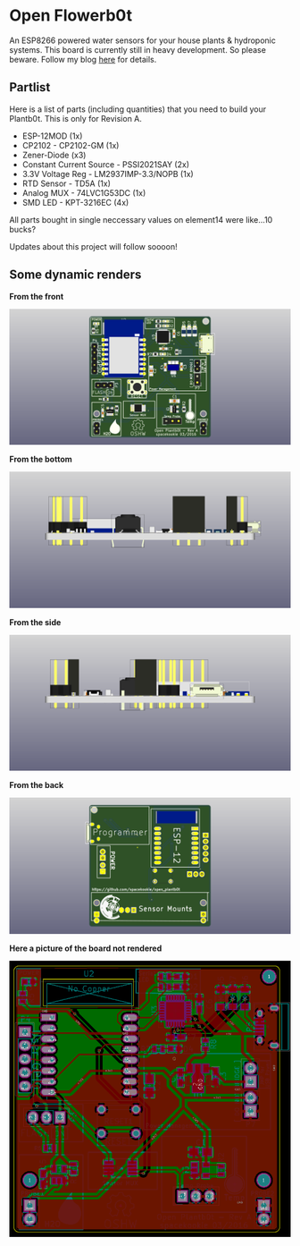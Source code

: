 # Open Flowerb0t

An ESP8266 powered water sensors for your house plants & hydroponic systems. This board is currently still in heavy development. So please beware. Follow my blog [here](https://spacekookie.de/blog/) for details.

## Partlist

Here is a list of parts (including quantities) that you need to build your Plantb0t. This is only for Revision A.

 - ESP-12MOD (1x)
 - CP2102 - CP2102-GM (1x)
 - Zener-Diode (x3)
 - Constant Current Source - PSSI2021SAY (2x)
 - 3.3V Voltage Reg - LM2937IMP-3.3/NOPB (1x)
 - RTD Sensor - TD5A (1x)
 - Analog MUX - 74LVC1G53DC (1x)
 - SMD LED - KPT-3216EC (4x)

All parts bought in single neccessary values on element14 were like...10 bucks?

Updates about this project will follow soooon! 

## Some dynamic renders

**From the front**

![Rev A](renders/plantbot_RevA.png)

**From the bottom**

![Rev A](renders/plantbot_RevA_bottom.png)

**From the side**

![Rev A](renders/plantbot_RevA_side.png)


**From the back**

![Rev A](renders/plantbot_RevA_back.png)

**Here a picture of the board not rendered**

![Rev A](renders/raw_pcb.png)